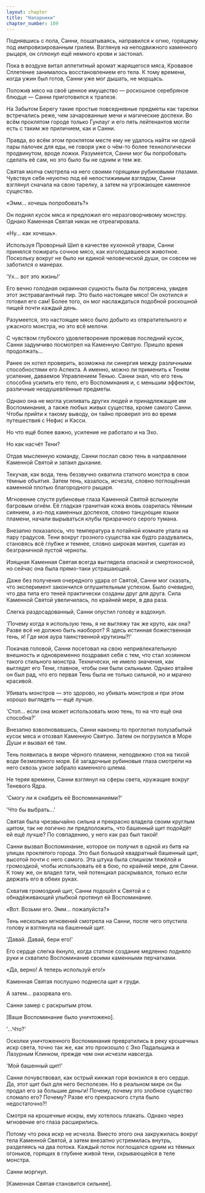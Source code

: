 ```yaml
---
layout: chapter
title: "Напарники"
chapter_number: 109
---
```


Поднявшись с пола, Санни, пошатываясь, направился к огню, горящему под импровизированным грилем. Взглянув на неподвижного каменного рыцаря, он сплюнул ещё немного крови и застонал.

Пока в воздухе витал аппетитный аромат жарящегося мяса, Кровавое Сплетение занималось восстановлением его тела. К тому времени, когда ужин был готов, Санни уже мог дышать, не морщась.

Положив мясо на своё ценное имущество — роскошное серебряное блюдце — Санни приготовился к трапезе.

На Забытом Берегу такие простые повседневные предметы как тарелки встречались реже, чем зачарованные мечи и магические доспехи. Во всём проклятом городе только Гунлауг и его пять лейтенантов могли есть с таким же приличием, как и Санни.

Правда, во всём этом проклятом месте ему не удалось найти ни одной пары палочек для еды, не говоря уже о чём-то более технологически продвинутом, вроде ложки. Разумеется, Санни мог бы попробовать сделать её сам, но это было бы не одним и тем же.

Святая молча смотрела на него своими горящими рубиновыми глазами. Чувствуя себя неуютно под её непостижимым взглядом, Санни взглянул сначала на свою тарелку, а затем на угрожающее каменное существо.

«Эмм... хочешь попробовать?»

Он поднял кусок мяса и предложил его неразговорчивому монстру. Однако Каменная Святая никак не отреагировала.

«Ну... как хочешь».

Используя Проворный Шип в качестве кухонной утвари, Санни принялся пожирать сочное мясо, как изголодавшееся животное. Поскольку вокруг не было ни единой человеческой души, он совсем не заботился о манерах.

'Ух... вот это жизнь!'

Его вечно голодная окраинная сущность была бы потрясена, увидев этот экстравагантный пир. Это было настоящее мясо! Он охотился и готовил его сам! Более того, он мог наслаждаться подобной роскошной пищей почти каждый день.

Разумеется, это настоящее мясо было добыто из отвратительного и ужасного монстра, но это всё мелочи.

С чувством глубокого удовлетворения прожевав последний кусок, Санни задумчиво посмотрел на Каменную Святую. Пришло время продолжать...

Ранее он хотел проверить, возможна ли синергия между различными способностями его Аспекта. А именно, можно ли применить к Теням усиление, даваемое Управлением Тенью. Санни знал, что его тень способна усилить его тело, его Воспоминания и, с меньшим эффектом, различные неодушевлённые предметы.

Однако она не могла усиливать других людей и принадлежащие им Воспоминания, а также любых живых существа, кроме самого Санни. Чтобы прийти к такому выводу, он тайно проверил это во время путешествия с Нефис и Кэсси.

Но что ещё более важно, усиление не работало и на Эхо.

Но как насчёт Тени?

Отдав мысленную команду, Санни послал свою тень в направлении Каменной Святой и затаил дыхание.

Текучая, как вода, тень беззвучно охватила статного монстра в свои тёмные объятия. Затем тень, казалось, исчезла, словно поглощённая каменной плотью благородного рыцаря.

Мгновение спустя рубиновые глаза Каменной Святой вспыхнули багровым огнём. Её гладкая гранитная кожа вновь озарилась тёмным сиянием, а из-под каменных доспехов, словно танцующие языки пламени, начали вырываться клубы призрачного серого тумана.

Внезапно показалось, что температура в потайной комнате упала на пару градусов. Тени вокруг грозного существа как будто раздувались, становясь всё глубже и темнее, словно широкая мантия, сшитая из безграничной пустой черноты.

Изящная Каменная Святая всегда выглядела опасной и смертоносной, но сейчас она была прямо-таки устрашающей.

Даже без получения очередного удара от Святой, Санни мог сказать, что эксперимент закончился оглушительным успехом. Было очевидно, что два типа его теней практически созданы друг для друга. Сила Каменной Святой увеличилась, по крайней мере, в два раза.

Слегка раздосадованный, Санни опустил голову и вздохнул.

'Почему когда я использую тень, я не выгляжу так же круто, как она? Разве всё не должно быть наоборот? Я здесь истинная божественная тень, я! Где моя аура таинственной крутизны?!'

Покачав головой, Санни посетовал на свою непривлекательную внешность и одновременно поздравил себя с тем, что стал хозяином такого стильного монстра. Технически, не имело значения, как выглядят его Тени, главное, чтобы они были сильными. Однако втайне он был рад, что его первая Тень была не только сильной, но и мрачно красивой.

Убивать монстров — это здорово, но убивать монстров и при этом хорошо выглядеть — ещё лучше.

'Стоп... если она может использовать мою тень, то на что ещё она способна?'

Внезапно взволновавшись, Санни наконец-то проглотил полузабытый кусок мяса и отозвал Каменную Святую. Затем он погрузился в Море Души и вызвал её там.

Тень появилась в вихре чёрного пламени, неподвижно стоя на тихой воде безмолвного моря. Её загадочные рубиновые глаза смотрели на него сквозь узкое забрало каменного шлема.

Не теряя времени, Санни взглянул на сферы света, кружащие вокруг Теневого Ядра.

'Смогу ли я снабдить её Воспоминаниями?'

'Что бы выбрать...'

Святая была чрезвычайно сильна и прекрасно владела своим круглым щитом, так не логично ли предположить, что башенный щит подойдёт ей ещё лучше? По совпадению, у него как раз был такой!

Санни вызвал Воспоминание, которое он получил в одной из битв на улицах проклятого города. Это был большой квадратный башенный щит, высотой почти с него самого. Эта штука была слишком тяжёлой и громоздкой, чтобы использовать её в бою, по крайней мере, для Санни. К тому же, он владел тати, чей потенциал раскрывался, только если держать его в обеих руках.

Схватив громоздкий щит, Санни подошёл к Святой и с обнадёживающей улыбкой протянул ей Воспоминание.

«Вот. Возьми его. Эмм... пожалуйста?»

Тень несколько мгновений смотрела на Санни, после чего опустила голову и взглянула на башенный щит.

'Давай. Давай, бери его!'

Его сердце слегка ёкнуло, когда статное создание медленно подняло руки и схватило Воспоминание своими каменными перчатками.

«Да, верно! А теперь используй его!»

Каменная Святая послушно поднесла щит к груди.

А затем... разорвала его.

Санни замер с раскрытым ртом.

[Ваше Воспоминание было уничтожено].

'...Что?'

Осколки уничтоженного Воспоминания превратились в реку крошечных искр света, точно так же, как это произошло с Эхо Падальщика и Лазурным Клинком, прежде чем они исчезли навсегда.

'Мой башенный щит!'

Санни почувствовал, как острый кинжал горя вонзился в его сердце. Да, этот щит был для него бесполезен. Но в реальном мире он бы продал его за большие деньги! Почему, почему это злобное существо сломало его? Почему? Разве его прекрасного стула было недостаточно?!

Смотря на крошечные искры, ему хотелось плакать. Однако через мгновение его глаза расширились.

Потому что река искр не исчезла. Вместо этого она закружилась вокруг тела Каменной Святой, а затем внезапно устремилась внутрь, разделяясь на два потока. Каждый поток поглощался одним из тёмных огоньков, горящих в глубине живой тени, скрывающейся в теле монстра.

Санни моргнул.

[Каменная Святая становится сильнее].